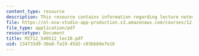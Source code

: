 ```yaml
---
content_type: resource
description: This resource contains information regarding lecture notes.
file: https://ol-ocw-studio-app-production.s3.amazonaws.com/courses/12-540-principles-of-the-global-positioning-system-spring-2012/134733d930a8fa1945d2c03bbb9e7e16_MIT12_540S12_lec10.pdf
file_type: application/pdf
resourcetype: Document
title: MIT12_540S12_lec10.pdf
uid: 134733d9-30a8-fa19-45d2-c03bbb9e7e16
---
```

